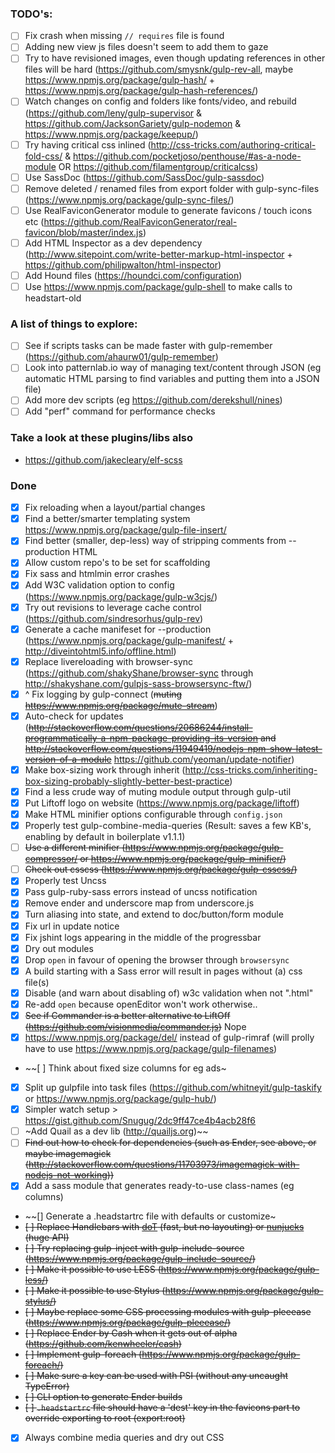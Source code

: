 ### TODO's:

  - [ ] Fix crash when missing `// requires` file is found
  - [ ] Adding new view js files doesn't seem to add them to gaze
  - [ ] Try to have revisioned images, even though updating references in other files will be hard (https://github.com/smysnk/gulp-rev-all, maybe https://www.npmjs.org/package/gulp-hash/ + https://www.npmjs.org/package/gulp-hash-references/)
  - [ ] Watch changes on config and folders like fonts/video, and rebuild (https://github.com/leny/gulp-supervisor & https://github.com/JacksonGariety/gulp-nodemon & https://www.npmjs.org/package/keepup/)
  - [ ] Try having critical css inlined (http://css-tricks.com/authoring-critical-fold-css/ & https://github.com/pocketjoso/penthouse/#as-a-node-module OR https://github.com/filamentgroup/criticalcss)
  - [ ] Use SassDoc (https://github.com/SassDoc/gulp-sassdoc)
  - [ ] Remove deleted / renamed files from export folder with gulp-sync-files (https://www.npmjs.org/package/gulp-sync-files/)
  - [ ] Use RealFaviconGenerator module to generate favicons / touch icons etc (https://github.com/RealFaviconGenerator/real-favicon/blob/master/index.js)
  - [ ] Add HTML Inspector as a dev dependency (http://www.sitepoint.com/write-better-markup-html-inspector + https://github.com/philipwalton/html-inspector)
  - [ ] Add Hound files (https://houndci.com/configuration)
  - [ ] Use https://www.npmjs.com/package/gulp-shell to make calls to headstart-old

### A list of things to explore:

  - [ ] See if scripts tasks can be made faster with gulp-remember (https://github.com/ahaurw01/gulp-remember)
  - [ ] Look into patternlab.io way of managing text/content through JSON (eg automatic HTML parsing to find variables and putting them into a JSON file)
  - [ ] Add more dev scripts (eg https://github.com/derekshull/nines)
  - [ ] Add "perf" command for performance checks

### Take a look at these plugins/libs also

  - https://github.com/jakecleary/elf-scss

### Done

  - [x] Fix reloading when a layout/partial changes
  - [x] Find a better/smarter templating system https://www.npmjs.org/package/gulp-file-insert/
  - [x] Find better (smaller, dep-less) way of stripping comments from --production HTML
  - [x] Allow custom repo's to be set for scaffolding
  - [x] Fix sass and htmlmin error crashes
  - [x] Add W3C validation option to config (https://www.npmjs.org/package/gulp-w3cjs/)
  - [x] Try out revisions to leverage cache control (https://github.com/sindresorhus/gulp-rev)
  - [x] Generate a cache manifeset for --production (https://www.npmjs.org/package/gulp-manifest/ + http://diveintohtml5.info/offline.html)
  - [x] Replace livereloading with browser-sync (https://github.com/shakyShane/browser-sync through http://shakyshane.com/gulpjs-sass-browsersync-ftw/)
  - [x] ^ Fix logging by gulp-connect (~~muting https://www.npmjs.org/package/mute-stream~~)
  - [x] Auto-check for updates (~~http://stackoverflow.com/questions/20686244/install-programmatically-a-npm-package-providing-its-version and http://stackoverflow.com/questions/11949419/nodejs-npm-show-latest-version-of-a-module~~ https://github.com/yeoman/update-notifier)
  - [x] Make box-sizing work through inherit (http://css-tricks.com/inheriting-box-sizing-probably-slightly-better-best-practice)
  - [x] Find a less crude way of muting module output through gulp-util
  - [x] Put Liftoff logo on website (https://www.npmjs.org/package/liftoff)
  - [x] Make HTML minifier options configurable through `config.json`
  - [x] Properly test gulp-combine-media-queries (Result: saves a few KB's, enabling by default in boilerplate v1.1.1)
  - [ ] ~~Use a different minifier (https://www.npmjs.org/package/gulp-compressor/ or https://www.npmjs.org/package/gulp-minifier/)~~
  - [ ] ~~Check out csscss (https://www.npmjs.org/package/gulp-csscss/)~~
  - [x] Properly test Uncss
  - [x] Pass gulp-ruby-sass errors instead of uncss notification
  - [x] Remove ender and underscore map from underscore.js
  - [x] Turn aliasing into state, and extend to doc/button/form module
  - [x] Fix url in update notice
  - [x] Fix jshint logs appearing in the middle of the progressbar
  - [x] Dry out modules
  - [x] Drop `open` in favour of opening the browser through `browsersync`
  - [x] A build starting with a Sass error will result in pages without (a) css file(s)
  - [x] Disable (and warn about disabling of) w3c validation when not ".html"
  - [x] Re-add `open` because openEditor won't work otherwise..
  - [x] ~~See if Commander is a better alternative to LiftOff (https://github.com/visionmedia/commander.js)~~ Nope
  - [x] https://www.npmjs.org/package/del/ instead of gulp-rimraf (will prolly have to use https://www.npmjs.org/package/gulp-filenames)
  - ~~[ ] Think about fixed size columns for eg ads~
  - [x] Split up gulpfile into task files (https://github.com/whitneyit/gulp-taskify or https://www.npmjs.org/package/gulp-hub/)
  - [x] Simpler watch setup > https://gist.github.com/Snugug/2dc9ff47ce4b4acb28f6
  - [ ] ~Add Quail as a dev lib (http://quailjs.org)~~
  - [ ] ~~Find out how to check for dependencies (such as Ender, see above, or maybe imagemagick (http://stackoverflow.com/questions/11703973/imagemagick-with-nodejs-not-working))~~
  - [x] Add a sass module that generates ready-to-use class-names (eg columns)
  - ~~[] Generate a .headstartrc file with defaults or customize~
  - ~~[ ] Replace Handlebars with [doT](https://github.com/olado/doT) (fast, but no layouting) or [nunjucks](https://github.com/mozilla/nunjucks) (huge API)~~
  - ~~[ ] Try replacing gulp-inject with gulp-include-source (https://www.npmjs.org/package/gulp-include-source/)~~
  - ~~[ ] Make it possible to use LESS (https://www.npmjs.org/package/gulp-less/)~~
  - ~~[ ] Make it possible to use Stylus (https://www.npmjs.org/package/gulp-stylus/)~~
  - ~~[ ] Maybe replace some CSS processing modules with gulp-pleeease (https://www.npmjs.org/package/gulp-pleeease/)~~
  - ~~[ ] Replace Ender by Cash when it gets out of alpha (https://github.com/kenwheeler/cash)~~
  - ~~[ ] Implement gulp-foreach (https://www.npmjs.org/package/gulp-foreach/)~~
  - ~~[ ] Make sure a key can be used with PSI (without any uncaught TypeError)~~
  - ~~[ ] CLI option to generate Ender builds~~
  - ~~[ ] `.headstartrc` file should have a 'dest' key in the favicons part to override exporting to root (export:root)~~
  - [x] Always combine media queries and dry out CSS
